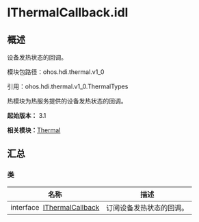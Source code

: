 # IThermalCallback.idl


## 概述

设备发热状态的回调。

模块包路径：ohos.hdi.thermal.v1_0

引用：ohos.hdi.thermal.v1_0.ThermalTypes

热模块为热服务提供的设备发热状态的回调。

**起始版本：** 3.1

**相关模块：**[Thermal](thermal_v10.md)


## 汇总


### 类

| 名称 | 描述 | 
| -------- | -------- |
| interface&nbsp;&nbsp;[IThermalCallback](interface_i_thermal_callback_v10.md) | 订阅设备发热状态的回调。  | 
